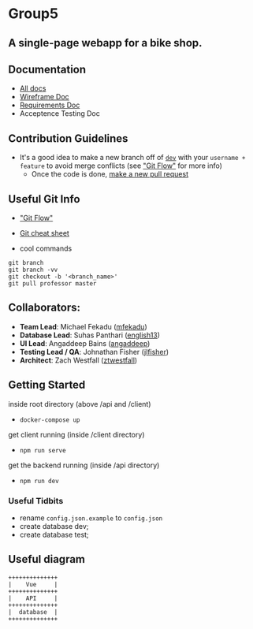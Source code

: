 # Group5

## A single-page webapp for a bike shop.

## Documentation
* [All docs][shared_gdrive]
* [Wireframe Doc][wireframe]
* [Requirements Doc][requirements]
* Acceptence Testing Doc

## Contribution Guidelines
* It's a good idea to make a new branch off of [`dev`][dev_link] with your `username + feature` to avoid merge conflicts (see ["Git Flow"][gitflow] for more info)
  * Once the code is done, [make a new pull request](https://github.com/CSC307Winter2019/Group5/pulls)

## Useful Git Info
* ["Git Flow"][gitflow]
* [Git cheat sheet][gitbasics]

* cool commands
```
git branch
git branch -vv
git checkout -b '<branch_name>'
git pull professor master
```

## Collaborators:

* __Team Lead__: Michael Fekadu ([mfekadu][mfekadu])
* __Database Lead__: Suhas Panthari ([english13][english13])
* __UI Lead__: Angaddeep Bains ([angaddeep][angaddeep])
* __Testing Lead / QA__: Johnathan Fisher ([jlfisher][jlfisher])
* __Architect__: Zach Westfall ([ztwestfall][ztwestfall])

## Getting Started

inside root directory (above /api and /client)

* `docker-compose up`

get client running (inside /client directory)

* `npm run serve`

get the backend running (inside /api directory)

* `npm run dev`

### Useful Tidbits
* rename `config.json.example` to `config.json`
* create database dev;
* create database test;

## Useful diagram

```
++++++++++++++
|    Vue     |
++++++++++++++
|    API     |
++++++++++++++
|  database  |
++++++++++++++
```

[//]: # (username links)

[english13]: https://github.com/english13
[jlfisher]: https://github.com/jlfisher
[ztwestfall]: https://github.com/ztwestfall
[angaddeep]: https://github.com/angaddeep
[mfekadu]: https://github.com/mfekadu

[//]: # (useful git links)

[gitbasics]: http://rogerdudler.github.io/git-guide/
[gitflow]: https://nvie.com/posts/a-successful-git-branching-model/

[//]: # (misc)

[shared_gdrive]: https://drive.google.com/drive/u/0/folders/1kT1bq_aAEvqXJfDculGMjT0Cxi3J-3IB

[wireframe]: https://drive.google.com/open?id=1RiFUKtNt0i6gadxtpuz12RtlToLHqjBY
[requirements]: https://docs.google.com/document/d/1GLAbqnLXSJi8diQ_CJmz5hnz5zkAz6_TDh62P7a9_Ss/edit#heading=h.rv6hsfad8zu2

[dev_link]: https://github.com/CSC307Winter2019/Group5/tree/dev
